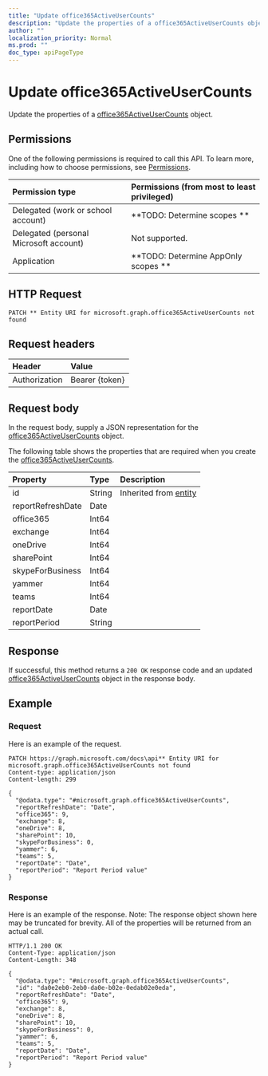 ```yaml
---
title: "Update office365ActiveUserCounts"
description: "Update the properties of a office365ActiveUserCounts object."
author: ""
localization_priority: Normal
ms.prod: ""
doc_type: apiPageType
---
```


# Update office365ActiveUserCounts

Update the properties of a [office365ActiveUserCounts](../resources/office365activeusercounts.md) object.

## Permissions
One of the following permissions is required to call this API. To learn more, including how to choose permissions, see [Permissions](/concepts/permissions-reference.md).

|Permission type|Permissions (from most to least privileged)|
|:---|:---|
|Delegated (work or school account)|**TODO: Determine scopes **|
|Delegated (personal Microsoft account)|Not supported.|
|Application|**TODO: Determine AppOnly scopes **|

## HTTP Request
<!-- {
  "blockType": "ignored"
}
-->
``` http
PATCH ** Entity URI for microsoft.graph.office365ActiveUserCounts not found
```

## Request headers
|Header|Value|
|:---|:---|
|Authorization|Bearer {token}|

## Request body
In the request body, supply a JSON representation for the [office365ActiveUserCounts](../resources/office365ActiveUserCounts.md) object.

The following table shows the properties that are required when you create the [office365ActiveUserCounts](../resources/office365activeusercounts.md).

|Property|Type|Description|
|:---|:---|:---|
|id|String| Inherited from [entity](../resources/entity.md)|
|reportRefreshDate|Date||
|office365|Int64||
|exchange|Int64||
|oneDrive|Int64||
|sharePoint|Int64||
|skypeForBusiness|Int64||
|yammer|Int64||
|teams|Int64||
|reportDate|Date||
|reportPeriod|String||



## Response
If successful, this method returns a `200 OK` response code and an updated [office365ActiveUserCounts](../resources/office365activeusercounts.md) object in the response body.

## Example

### Request
Here is an example of the request.
<!-- {
  "blockType": "request",
  "name": "update_office365activeusercounts"
}
-->
``` http
PATCH https://graph.microsoft.com/docs\api** Entity URI for microsoft.graph.office365ActiveUserCounts not found
Content-type: application/json
Content-length: 299

{
  "@odata.type": "#microsoft.graph.office365ActiveUserCounts",
  "reportRefreshDate": "Date",
  "office365": 9,
  "exchange": 8,
  "oneDrive": 8,
  "sharePoint": 10,
  "skypeForBusiness": 0,
  "yammer": 6,
  "teams": 5,
  "reportDate": "Date",
  "reportPeriod": "Report Period value"
}
```

### Response
Here is an example of the response. Note: The response object shown here may be truncated for brevity. All of the properties will be returned from an actual call.
<!-- {
  "blockType": "response",
  "truncated": true
}
-->
``` http
HTTP/1.1 200 OK
Content-Type: application/json
Content-Length: 348

{
  "@odata.type": "#microsoft.graph.office365ActiveUserCounts",
  "id": "da0e2eb0-2eb0-da0e-b02e-0edab02e0eda",
  "reportRefreshDate": "Date",
  "office365": 9,
  "exchange": 8,
  "oneDrive": 8,
  "sharePoint": 10,
  "skypeForBusiness": 0,
  "yammer": 6,
  "teams": 5,
  "reportDate": "Date",
  "reportPeriod": "Report Period value"
}
```

